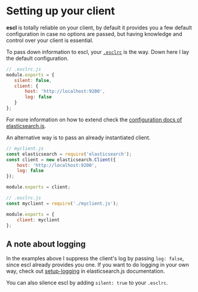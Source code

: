 # Setting up your client

__escl__ is totally reliable on your client, by default it
provides you a few default configuration in case no options are
passed, but having knowledge and control over your client is
essential.

To pass down information to escl, your [`.esclrc`](esclrc.md) is the way.
Down here I lay the default configuration.

``` javascript
// .esclrc.js
module.exports = {
   silent: false,
   client: {
       host: 'http://localhost:9200',
       log: false
   }
};
```

For more information on how to extend check the [configuration docs of
elasticsearch.js](https://www.elastic.co/guide/en/elasticsearch/client/javascript-api/current/configuration.html).

An alternative way is to pass an already instantiated client.

``` javascript
// myclient.js
const elasticsearch = require('elasticsearch');
const client = new elasticsearch.Client({
    host: 'http://localhost:9200',
    log: false
});

module.exports = client;
```

``` javascript
// .esclrc.js
const myclient = require('./myclient.js');

module.exports = {
    client: myclient
};
```

## A note about logging

In the examples above I suppress the client's log by passing `log: false`, since
escl already provides you one. If you want to do logging in your own way, check
out
[setup-logging](https://www.elastic.co/guide/en/elasticsearch/client/javascript-api/current/logging.html)
in elasticsearch.js documentation.

You can also silence escl by adding `silent: true` to your `.esclrc`.
